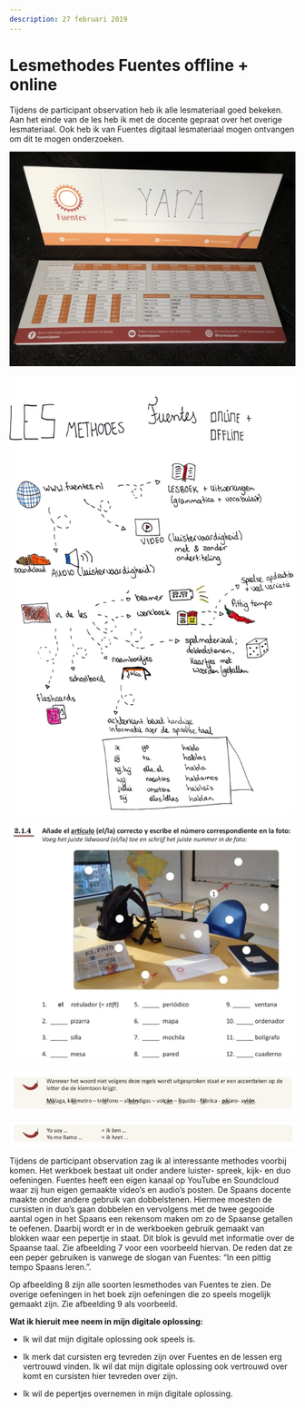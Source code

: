 ```yaml
---
description: 27 februari 2019
---
```


# Lesmethodes Fuentes offline + online

Tijdens de participant observation heb ik alle lesmateriaal goed bekeken. Aan het einde van de les heb ik met de docente gepraat over het overige lesmateriaal. Ook heb ik van Fuentes digitaal lesmateriaal mogen ontvangen om dit te mogen onderzoeken.

![](../../../.gitbook/assets/img_0875.jpg)

![](../../../.gitbook/assets/scan-7-may-2019-5-1%20%281%29.jpg)

![Voorbeeld van een speelse opdracht uit het werkboek van Fuentes](../../../.gitbook/assets/schermafbeelding-2019-05-04-om-17.27.26.jpg)

![Voorbeeld 1 van een pepertje](../../../.gitbook/assets/schermafbeelding-2019-05-05-om-11.10.32.jpg)

![Voorbeeld 2 van een pepertje](../../../.gitbook/assets/schermafbeelding-2019-05-04-om-17.21.54.jpg)

  
Tijdens de participant observation zag ik al interessante methodes voorbij komen. Het werkboek bestaat uit onder andere luister- spreek, kijk- en duo oefeningen. Fuentes heeft een eigen kanaal op YouTube en Soundcloud waar zij hun eigen gemaakte video’s en audio’s posten. De Spaans docente maakte onder andere gebruik van dobbelstenen. Hiermee moesten de cursisten in duo’s gaan dobbelen en vervolgens met de twee gegooide aantal ogen in het Spaans een rekensom maken om zo de Spaanse getallen te oefenen. Daarbij wordt er in de werkboeken gebruik gemaakt van blokken waar een pepertje in staat. Dit blok is gevuld met informatie over de Spaanse taal. Zie afbeelding 7 voor een voorbeeld hiervan. De reden dat ze een peper gebruiken is vanwege de slogan van Fuentes: “In een pittig tempo Spaans leren.”.

Op afbeelding 8 zijn alle soorten lesmethodes van Fuentes te zien. De overige oefeningen in het boek zijn oefeningen die zo speels mogelijk gemaakt zijn. Zie afbeelding 9 als voorbeeld.

**Wat ik hieruit mee neem in mijn digitale oplossing:**

- Ik wil dat mijn digitale oplossing ook speels is.

- Ik merk dat cursisten erg tevreden zijn over Fuentes en de lessen erg vertrouwd vinden. Ik wil dat mijn digitale oplossing ook vertrouwd over komt en cursisten hier tevreden over zijn.

- Ik wil de pepertjes overnemen in mijn digitale oplossing.

